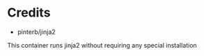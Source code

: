 # Credits

- pinterb/jinja2

This container runs jinja2 without requiring any special installation

